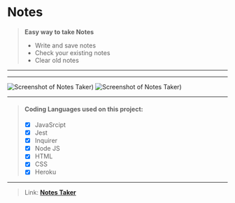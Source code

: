 
# **Notes**
#### 



> **Easy way to take Notes** 
> - Write and save notes
> - Check your existing notes
> - Clear old notes

***
***
![Screenshot of Notes Taker)](https://i.imgur.com/KlqpQdw.png)
![Screenshot of Notes Taker)](https://i.imgur.com/L0Gpe9C.png)
***


> #### Coding Languages used on this project:
> - [x] JavaSrcipt
> - [x] Jest
> - [x] Inquirer
> - [x] Node JS
> - [x] HTML
> - [x] CSS
> - [x] Heroku

***

 > Link: [**Notes Taker**](https://mysterious-temple-70841.herokuapp.com)